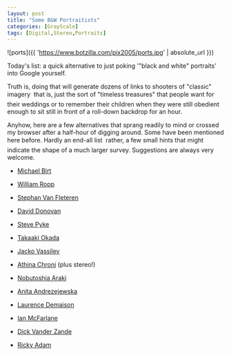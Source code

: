 ```yaml
---
layout: post
title: "Some B&W Portraitists"
categories: [GrayScale]
tags: [Digital,Stereo,Portraits]
---
```

![ports]({{ 'https://www.botzilla.com/pix2005/ports.jpg' | absolute_url }})

Today's list: a quick alternative to just poking '"black and white" portraits' into Google yourself.

Truth is, doing that will generate dozens of links to shooters of  "classic" imagery &#151; that is, just the sort of "timeless treasures" that people want for their weddings or to remember their children when they were still obedient enough to sit still in front of a roll-down backdrop for an hour.

Anyhow, here are a few alternatives that sprang readily to mind or crossed my browser after a half-hour of digging around. Some have been mentioned here before. Hardly an end-all list &#151; rather, a few small hints that might indicate the shape of a much larger survey. Suggestions are always very welcome.

<!--more-->

 - <a href="http://www.michael-birt.com/" target="_blank">Michael Birt

 - <a href="http://w.ropp.free.fr/" target="_blank">William Ropp</a>

 - <a href="http://www.stephanvanfleteren.com/" target="_blank">Stephan Van Fleteren

 - <a href="http://www.ddonovan.net/" target="_blank">David Donovan

 - <a href="http://www.pyke-eye.com/" target="_blank">Steve Pyke

 - <a href="http://www.takaakiokada.net/" target="_blank">Takaaki Okada 

 - <a href="http://www.holdenluntz.com/artist/vassilev/vassilev.htm" target="_blank">Jacko Vassilev

 - <a href="http://www.fortunecity.com/victorian/muses/256/" target="_blank">Athina Chroni</a> (plus stereo!)

 - <a href="http://www.arakinobuyoshi.com/" target="_blank">Nobutoshia Araki</a>

 - <a href="http://www.anitaandrzejewska.netlin.pl/galeria.html" target="_blank">Anita Andrezejewska

 - <a href="http://admedias.free.fr/ADM/Demaison/index1.html" target="_blank">Laurence Demaison



 - <a href="http://www.ianmcfarlane.com/thework.asp?gID=%7B472BFA95%2D3436%2D436C%2D90A0%2DAF05F44CB0BF%7D&Start=0&Offset=6" target="_blank">Ian McFarlane

 - <a href="http://www.dickvanderzande.nl/Portretten/" target="_blank">Dick Vander Zande

 - <a href="http://www.rickyadam.homestead.com/portraits.html" target="_blank">Ricky Adam

